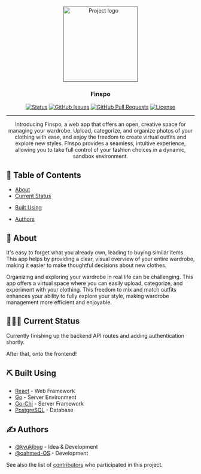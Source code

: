 <p align="center">
  <a href="" rel="noopener">
 <img width=200px height=200px src="https://i.imgur.com/6wj0hh6.jpg" alt="Project logo"></a>
</p>

<h3 align="center">Finspo</h3>

<div align="center">

  [![Status](https://img.shields.io/badge/status-In_Development-yellow.svg)]() 
  [![GitHub Issues](https://img.shields.io/github/issues/kyukibug/Finspo.svg)](https://github.com/kyukibug/Finspo/issues)
  [![GitHub Pull Requests](https://img.shields.io/github/issues-pr/kyukibug/Finspo.svg)](https://github.com/kyukibug/Finspo/pulls)
  [![License](https://img.shields.io/badge/license-MPL_2.0-blue.svg)](/LICENSE)

</div>

---

<p align="center"> Introducing Finspo, a web app that offers an open, creative space for managing your wardrobe. Upload, categorize, and organize photos of your clothing with ease, and enjoy the freedom to create virtual outfits and explore new styles. Finspo provides a seamless, intuitive experience, allowing you to take full control of your fashion choices in a dynamic, sandbox environment.
    <br> 
</p>

## 📝 Table of Contents
- [About](#about)
- [Current Status](#current_status)
<!-- - [Getting Started](#getting_started) -->
<!-- - [Deployment](#deployment) -->
<!-- - [Usage](#usage) -->
- [Built Using](#built_using)
<!-- - [TODO](../TODO.md) -->
<!-- - [Contributing](../CONTRIBUTING.md) -->
- [Authors](#authors)
<!-- - [Acknowledgments](#acknowledgement) -->

## 👚 About <a name = "about"></a>
It's easy to forget what you already own, leading to buying similar items. This app helps by providing a clear, visual overview of your entire wardrobe, making it easier to make thoughtful decisions about new clothes.

Organizing and exploring your wardrobe in real life can be challenging. This app offers a virtual space where you can easily upload, categorize, and experiment with your clothing. This freedom to mix and match outfits enhances your ability to fully explore your style, making wardrobe management more efficient and enjoyable.

## 🚧🚦🔶 Current Status <a name= "current_status"></a>
Currently finishing up the backend API routes and adding authentication shortly.

After that, onto the frontend!

<!-- 
## 🏁 Getting Started <a name = "getting_started"></a>
These instructions will get you a copy of the project up and running on your local machine for development and testing purposes. See [deployment](#deployment) for notes on how to deploy the project on a live system.

### Prerequisites
What things you need to install the software and how to install them.

```
Give examples
```

### Installing
A step by step series of examples that tell you how to get a development env running.

Say what the step will be

```
Give the example
```

And repeat

```
until finished
```

End with an example of getting some data out of the system or using it for a little demo.

## 🔧 Running the tests <a name = "tests"></a>
Explain how to run the automated tests for this system.

### Break down into end to end tests
Explain what these tests test and why

```
Give an example
```

### And coding style tests
Explain what these tests test and why

```
Give an example
```

## 🎈 Usage <a name="usage"></a>
Add notes about how to use the system.

## 🚀 Deployment <a name = "deployment"></a>
Add additional notes about how to deploy this on a live system. -->

## ⛏️ Built Using <a name = "built_using"></a>
- [React](https://vuejs.org/) - Web Framework
- [Go](https://go.dev/) - Server Environment
- [Go-Chi](https://go-chi.io/) - Server Framework
- [PostgreSQL](https://www.postgresql.org/) - Database

## ✍️ Authors <a name = "authors"></a>
- [@kyukibug](https://github.com/kyukibug) - Idea & Development
- [@oahmed-OS](https://github.com/oahmed-OS) - Development

See also the list of [contributors](https://github.com/kyukibug/Finspo/contributors) who participated in this project.

<!-- ## 🎉 Acknowledgements <a name = "acknowledgement"></a>
<!-- - Hat tip to anyone whose code was used
- Inspiration
- References -->
